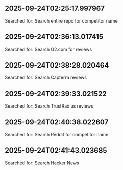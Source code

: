 
## 2025-09-24T02:25:17.997967
Searched for: Search entire repo for competitor name

## 2025-09-24T02:36:13.017415
Searched for: Search G2.com for reviews

## 2025-09-24T02:38:28.020464
Searched for: Search Capterra reviews

## 2025-09-24T02:39:33.021522
Searched for: Search TrustRadius reviews

## 2025-09-24T02:40:38.022607
Searched for: Search Reddit for competitor name

## 2025-09-24T02:41:43.023685
Searched for: Search Hacker News
